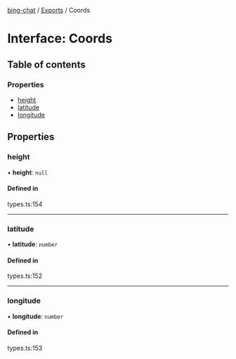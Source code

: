 [bing-chat](../readme.md) / [Exports](../modules.md) / Coords

# Interface: Coords

## Table of contents

### Properties

- [height](Coords.md#height)
- [latitude](Coords.md#latitude)
- [longitude](Coords.md#longitude)

## Properties

### height

• **height**: ``null``

#### Defined in

types.ts:154

___

### latitude

• **latitude**: `number`

#### Defined in

types.ts:152

___

### longitude

• **longitude**: `number`

#### Defined in

types.ts:153
